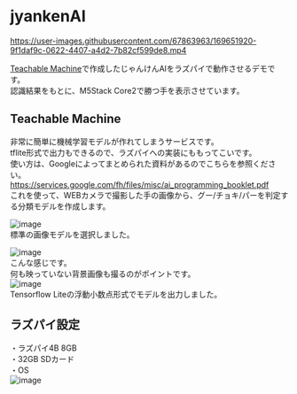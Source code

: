 # jyankenAI
 

https://user-images.githubusercontent.com/67863963/169651920-9f1daf9c-0622-4407-a4d2-7b82cf599de8.mp4


[Teachable Machine](https://teachablemachine.withgoogle.com/)で作成したじゃんけんAIをラズパイで動作させるデモです。  
認識結果をもとに、M5Stack Core2で勝つ手を表示させています。  
  
## Teachable Machine  
非常に簡単に機械学習モデルが作れてしまうサービスです。  
tflite形式で出力もできるので、ラズパイへの実装にももってこいです。  
使い方は、Googleによってまとめられた資料があるのでこちらを参照ください。  
https://services.google.com/fh/files/misc/ai_programming_booklet.pdf  
これを使って、WEBカメラで撮影した手の画像から、グー/チョキ/パーを判定する分類モデルを作成します。  
  
![image](https://user-images.githubusercontent.com/67863963/169652078-1d8eb358-41f1-4bc6-a7ae-49cda8e1e76f.png)  
標準の画像モデルを選択しました。  
  
![image](https://user-images.githubusercontent.com/67863963/169652211-a45d1b4d-a3bd-4193-9598-94a839afa70f.png)  
こんな感じです。  
何も映っていない背景画像も撮るのがポイントです。    
![image](https://user-images.githubusercontent.com/67863963/169652332-4c7f8e27-16f0-40e5-8151-878db505025f.png)  
Tensorflow Liteの浮動小数点形式でモデルを出力しました。  

## ラズパイ設定  
・ラズパイ4B 8GB  
・32GB SDカード  
・OS  
![image](https://user-images.githubusercontent.com/67863963/169652507-1f116953-8e8b-41c3-b645-a5a522155df2.png)
